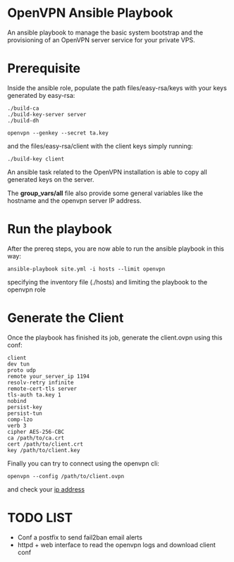 OpenVPN Ansible Playbook
========================

An ansible playbook to manage the basic system bootstrap and the provisioning of an OpenVPN server
service for your private VPS.

Prerequisite
====
Inside the ansible role, populate the path files/easy-rsa/keys with your keys generated by easy-rsa:

    ./build-ca
    ./build-key-server server
    ./build-dh

    openvpn --genkey --secret ta.key

and the files/easy-rsa/client with the client keys simply running:

    ./build-key client

An ansible task related to the OpenVPN installation is able to copy all generated keys on the
server.

The **group\_vars/all** file also provide some general variables like the hostname and the openvpn
server IP address.


Run the playbook
===
After the prereq steps, you are now able to run the ansible playbook in this way:

    ansible-playbook site.yml -i hosts --limit openvpn

specifying the inventory file (./hosts) and limiting the playbook to the openvpn role


Generate the Client
===

Once the playbook has finished its job, generate the client.ovpn using this conf:

	client
	dev tun
	proto udp
	remote your_server_ip 1194
	resolv-retry infinite
    remote-cert-tls server
    tls-auth ta.key 1
    nobind
	persist-key
	persist-tun
	comp-lzo
	verb 3
    cipher AES-256-CBC
	ca /path/to/ca.crt
	cert /path/to/client.crt
	key /path/to/client.key

Finally you can try to connect using the openvpn cli:

    openvpn --config /path/to/client.ovpn

and check your [ip address](https://duckduckgo.com/?q=what+is+my+ip)

TODO LIST
===

+ Conf a postfix to send fail2ban email alerts
+ httpd + web interface to read the openvpn logs and download client conf

